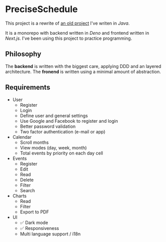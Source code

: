# PreciseSchedule

This project is a rewrite of
[an old project](https://github.com/Joao-Arthur/CursoTecnico-TCC-PreciseSchedule)
I've writen in _Java_.

It is a monorepo with backend written in _Deno_ and frontend written
in _Next.js_. I've been using this project to practice programming.

## Philosophy

The **backend** is written with the biggest care, applying DDD and an
layered architecture. The **fronend** is written using a minimal
amount of abstraction.

## Requirements

- User
  - Register
  - Login
  - Define user and general settings
  - Use Google and Facebook to register and login
  - Better password validation
  - Two factor authentication (e-mail or app)
- Calendar
  - Scroll months
  - View modes (day, week, month)
  - Total events by priority on each day cell
- Events
  - Register
  - Edit
  - Read
  - Delete
  - Filter
  - Search
- Charts
  - Read
  - Filter
  - Export to PDF
- UI
  - ✅ Dark mode
  - ✅ Responsiveness
  - Multi language support / i18n

